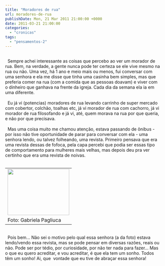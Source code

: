```yaml
---
title: "Moradores de rua"
url: moradores-de-rua
publishDate: Mon, 21 Mar 2011 21:00:00 +0000
date: 2011-03-21 21:00:00
categories: 
  - "cronicas"
tags: 
  - "pensamentos-2"
---
```

<div><span><span>             </span></span></div><div><span><span></span><span>             </span>Sempre achei interessante as coisas que percebo ao ver um morador de rua. Bem, na verdade, a gente nunca pode ter certeza se ele vive mesmo na rua ou não. Uma vez, há 1 ano e meio mais ou menos, fui conversar com uma senhora e ela me disse que tinha uma casinha bem simples, mas que preferia comer na rua (com a comida que as pessoas doavam) e viver com o dinheiro que ganhava na frente da igreja. Cada dia da semana ela ia em uma diferente.</span></div><div><span><br></span></div><div><span><span>             E</span>u já vi (potencias) moradores de rua levando carrinho de super mercado com cobertor, colchão, toalhas etc, já vi morador de rua com cachorro, já vi morador de rua filosofando e já vi, até, quem morava na rua por que queria, e não por que precisava. </span></div><div><span><br></span></div><div><span><span>             </span>Mas uma coisa muito me chamou atenção, estava passando de ônibus - por isso não tive oportunidade de parar para conversar com ela - uma senhora lendo, ou talvez folheando, uma revista. Primeiro pensava que era uma revista dessas de fofoca, pela capa percebi que podia ser essas tipo de comportamento para mulheres mais velhas, mas depois deu pra ver certinho que era uma revista de noivas.</span></div><div><span><br></span></div><table cellpadding="0" cellspacing="0"><tbody><tr><td><a href="https://lh5.googleusercontent.com/-EJ_BpGkRuGE/TYe8Log_-QI/AAAAAAAACVg/o6-mms0VaPM/s1600/Foto_A0050.jpg" imageanchor="1"><img border="0" height="150" src="https://lh5.googleusercontent.com/-EJ_BpGkRuGE/TYe8Log_-QI/AAAAAAAACVg/o6-mms0VaPM/s200/Foto_A0050.jpg" width="200"></a></td></tr><tr><td><span>Foto: Gabriela Pagliuca</span></td></tr></tbody></table><span></span><br><div><span><span>             </span>Pois bem... Não sei o motivo pelo qual essa senhora (a da foto) estava lendo/vendo essa revista, mas se pode pensar em diversas razões, reais ou não. Pode ser por tédio, por curiosidade, por não ter nada para fazer... Mas o que eu quero acreditar, e vou acreditar, é que ela tem um sonho. Todos têm um sonho! Ai, que  vontade que eu tive de abraçar essa senhora!</span></div>
